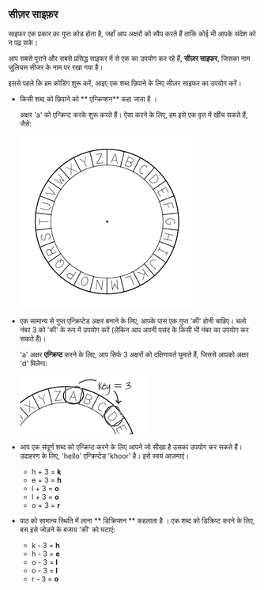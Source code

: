 ## सीज़र साइफ़र

साइफर एक प्रकार का गुप्त कोड होता है, जहाँ आप अक्षरों को स्वैप करते हैं ताकि कोई भी आपके संदेश को न पढ़ सके।

आप सबसे पुराने और सबसे प्रसिद्ध साइफर में से एक का उपयोग कर रहे हैं, **सीज़र साइफर**, जिसका नाम जूलियस सीजर के नाम पर रखा गया है।

इससे पहले कि हम कोडिंग शुरू करें, आइए एक शब्द छिपाने के लिए सीज़र साइफर का उपयोग करें।

+ किसी शब्द को छिपाने को ** एन्क्रिप्शन** कहा जाता है ।
    
    अक्षर 'a' को एन्क्रिप्ट करके शुरू करते हैं। ऐसा करने के लिए, हम इसे एक वृत्त में खींच सकते हैं, जैसे:
    
    ![स्क्रीनशॉट](images/messages-wheel.png)

+ एक सामान्य से गुप्त एन्क्रिप्टेड अक्षर बनाने के लिए, आपके पास एक गुप्त 'की' होनी चाहिए। चलो नंबर 3 को 'की' के रूप में उपयोग करें (लेकिन आप अपनी पसंद के किसी भी नंबर का उपयोग कर सकते हैं)।
    
    'a' अक्षर **एन्क्रिप्ट** करने के लिए, आप सिर्फ 3 अक्षरों को दक्षिणावर्त घुमाते हैं, जिससे आपको अक्षर 'd' मिलेगा:
    
    ![स्क्रीनशॉट](images/messages-wheel-eg.png)

+ आप एक संपूर्ण शब्द को एन्क्रिप्ट करने के लिए आपने जो सीखा है उसका उपयोग कर सकते हैं। उदाहरण के लिए, 'hello' एन्क्रिप्टेड 'khoor' है। इसे स्वयं आज़माएं।
    
    + h + 3 = **k**
    + e + 3 = **h**
    + l + 3 = **o**
    + l + 3 = **o**
    + o + 3 = **r**

+ पाठ को सामान्य स्थिति में लाना ** डिक्रिप्शन ** कहलाता है । एक शब्द को डिक्रिप्ट करने के लिए, बस इसे जोड़ने के बजाय 'की' को घटाएं:
    
    + k - 3 = **h**
    + h - 3 = **e**
    + o - 3 = **l**
    + o - 3 = **l**
    + r - 3 = **o**